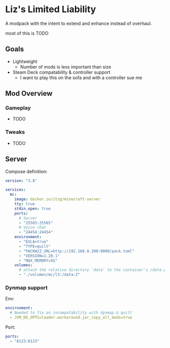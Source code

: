 # Liz's Limited Liability

A modpack with the intent to extend and enhance instead of overhaul.

most of this is TODO

## Goals

- Lightweight
  - Number of mods is less important than size
- Steam Deck compatability & controller support
  - I want to play this on the sofa and with a controller sue me

## Mod Overview

### Gameplay

- TODO

### Tweaks

- TODO

## Server

Compose definition:

```yml
version: "3.8"

services:
  mc:
    image: docker.io/itzg/minecraft-server
    tty: true
    stdin_open: true
    ports:
      # Server
      - "25565:25565"
      # Voice chat
      - "24454:24454"
    environment:
      - "EULA=true"
      - "TYPE=quilt"
      - "PACKWIZ_URL=http://192.168.0.200:8000/pack.toml"
      - "VERSION=1.20.1"
      - "MAX_MEMORY=5G"
    volumes:
      # attach the relative directory 'data' to the container's /data path
      - "./volumes/mc/l3:/data:Z"
```

### Dynmap support

Env:

```yml
environment:
  # Needed to fix an incompatability with dynmap & quilt
  - JVM_DD_OPTS=loader.workaround.jar_copy_all_mods=true
```

Port:

```yml
ports:
  - "8123:8123"
```
